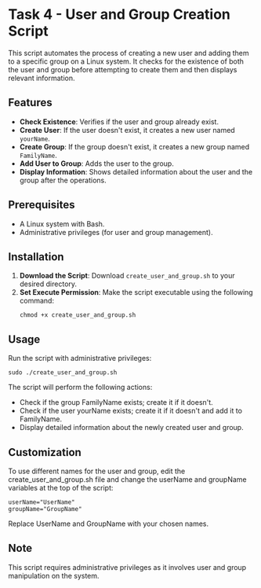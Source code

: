 # Task 4 - User and Group Creation Script

This script automates the process of creating a new user and adding them to a specific group on a Linux system. It checks for the existence of both the user and group before attempting to create them and then displays relevant information.

## Features

- **Check Existence**: Verifies if the user and group already exist.
- **Create User**: If the user doesn't exist, it creates a new user named `yourName`.
- **Create Group**: If the group doesn't exist, it creates a new group named `FamilyName`.
- **Add User to Group**: Adds the user to the group.
- **Display Information**: Shows detailed information about the user and the group after the operations.

## Prerequisites

- A Linux system with Bash.
- Administrative privileges (for user and group management).

## Installation

1. **Download the Script**: Download `create_user_and_group.sh` to your desired directory.
2. **Set Execute Permission**: Make the script executable using the following command:
   ```
   chmod +x create_user_and_group.sh
   ```
## Usage
Run the script with administrative privileges:
   ```
  sudo ./create_user_and_group.sh
   ```
The script will perform the following actions:

- Check if the group FamilyName exists; create it if it doesn't.
- Check if the user yourName exists; create it if it doesn't and add it to FamilyName.
- Display detailed information about the newly created user and group.

## Customization
To use different names for the user and group, edit the create_user_and_group.sh file and change the userName and groupName variables at the top of the script:
   ```
  userName="UserName"
  groupName="GroupName"
   ```
Replace UserName and GroupName with your chosen names.

## Note
This script requires administrative privileges as it involves user and group manipulation on the system.

